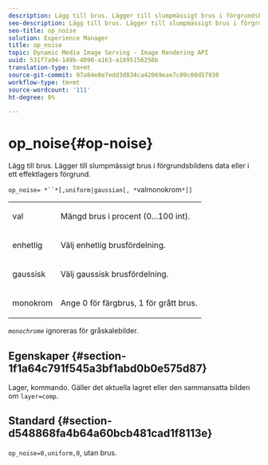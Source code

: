 ```yaml
---
description: Lägg till brus. Lägger till slumpmässigt brus i förgrundsbildens data eller i ett effektlagers förgrund.
seo-description: Lägg till brus. Lägger till slumpmässigt brus i förgrundsbildens data eller i ett effektlagers förgrund.
seo-title: op_noise
solution: Experience Manager
title: op_noise
topic: Dynamic Media Image Serving - Image Rendering API
uuid: 531f7a94-149b-4090-a163-a1895156250b
translation-type: tm+mt
source-git-commit: 97a84e8e7edd3d834ca42069eae7c09c00d57938
workflow-type: tm+mt
source-wordcount: '111'
ht-degree: 0%

---
```



# op_noise{#op-noise}

Lägg till brus. Lägger till slumpmässigt brus i förgrundsbildens data eller i ett effektlagers förgrund.

`op_noise= *``*[,uniform|gaussian[, *`valmonokrom`*]]`

<table id="table_40675464E5824D52BF392ECCE2DDC03C"> 
 <tbody> 
  <tr> 
   <td colname="col1"> <p><span class="codeph"> val</span> </p> </td> 
   <td colname="col2"> <p>Mängd brus i procent (0...100 int). </p> </td> 
  </tr> 
  <tr> 
   <td colname="col1"> <p><span class="codeph"> enhetlig</span> </p> </td> 
   <td colname="col2"> <p>Välj enhetlig brusfördelning. </p> </td> 
  </tr> 
  <tr> 
   <td colname="col1"> <p><span class="codeph"> gaussisk</span> </p> </td> 
   <td colname="col2"> <p>Välj gaussisk brusfördelning. </p> </td> 
  </tr> 
  <tr> 
   <td colname="col1"> <p><span class="varname"> monokrom</span> </p> </td> 
   <td colname="col2"> <p>Ange 0 för färgbrus, 1 för grått brus. </p> </td> 
  </tr> 
 </tbody> 
</table>

*`monochrome`* ignoreras för gråskalebilder.

## Egenskaper {#section-1f1a64c791f545a3bf1abd0b0e575d87}

Lager, kommando. Gäller det aktuella lagret eller den sammansatta bilden om `layer=comp`.

## Standard {#section-d548868fa4b64a60bcb481cad1f8113e}

`op_noise=0,uniform,0`, utan brus.
